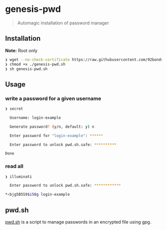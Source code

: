 # genesis-pwd

> Automagic installation of password manager

## Installation

**Note:** Root only

```sh
❯ wget --no-check-certificate https://raw.githubusercontent.com/92bondstreet/genesis-pwd/master/genesis-pwd.sh
❯ chmod +x ./genesis-pwd.sh
❯ sh genesis-pwd.sh
```

## Usage

### write a password for a given username

```sh
❯ secret

  Username: login-example

  Generate password? (y/n, default: y) n

  Enter password for "login-example": ******

  Enter password to unlock pwd.sh.safe: **********

Done
```


### read all

```sh
❯ illuminati

  Enter password to unlock pwd.sh.safe: ************

*<bjg5B5S9$i58g login-example
```

## pwd.sh

[pwd.sh](https://github.com/drduh/pwd.sh) is a script to manage passwords in an encrypted file using gpg.

